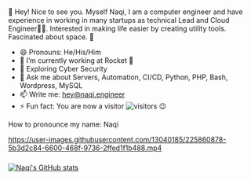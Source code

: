 ###

👋 Hey! Nice to see you. Myself Naqi, I am a computer engineer and have experience in working in many startups as technical Lead and Cloud Engineer👨‍💻. 
Interested in making life easier by creating utility tools. Fascinated about space. 👾

- 😄 Pronouns: He/His/Him
- 🔭 I’m currently working at Rocket 🚀
- 🌱 Exploring Cyber Security
- 💬 Ask me about Servers, Automation, CI/CD, Python, PHP, Bash, Wordpress, MySQL
- 📫 Write me: hey@naqi.engineer
- ⚡ Fun fact: You are now a visitor ![visitors](https://visitor-badge.laobi.icu/badge?page_id=NaqiRizvi) 😉

How to pronounce my name: Naqi

https://user-images.githubusercontent.com/13040185/225860878-5b3d2c84-6600-468f-9736-2ffed1f1b488.mp4

###
[![Naqi's GitHub stats](https://github-readme-stats.vercel.app/api?username=naqirizvi&theme=monokai&show_icons=true&title_color=2ED3EA)](https://github.com/naqirizvi/github-readme-stats)
